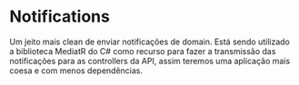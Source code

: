 # Notifications
Um jeito mais clean de enviar notificações de domain.
Está sendo utilizado a biblioteca MediatR do C# como recurso para fazer a transmissão das notificações para as controllers da API, assim teremos uma aplicação mais coesa e com menos dependências.

